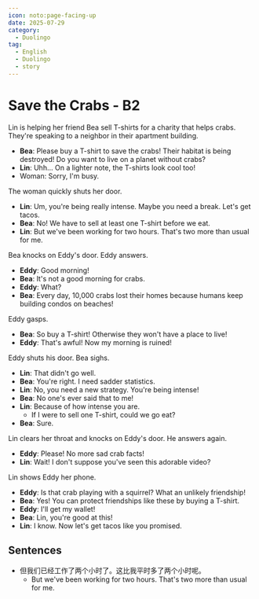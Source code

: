 ```yaml
---
icon: noto:page-facing-up
date: 2025-07-29
category:
  - Duolingo
tag:
  - English
  - Duolingo
  - story
---
```


# Save the Crabs - B2

Lin is helping her friend Bea sell T-shirts for a charity that helps crabs. They're speaking to a neighbor in their apartment building.

- **Bea**: Please buy a T-shirt to save the crabs! Their habitat is being destroyed! Do you want to live on a planet without crabs?
- **Lin**: Uhh… On a lighter note, the T-shirts look cool too!
- Woman: Sorry, I'm busy.

The woman quickly shuts her door.

- **Lin**: Um, you're being really intense. Maybe you need a break. Let's get tacos.
- **Bea**: No! We have to sell at least one T-shirt before we eat.
- **Lin**: But we've been working for two hours. That's two more than usual for me.

Bea knocks on Eddy's door. Eddy answers.

- **Eddy**: Good morning!
- **Bea**: It's not a good morning for crabs.
- **Eddy**: What?
- **Bea**: Every day, 10,000 crabs lost their homes because humans keep building condos on beaches!

Eddy gasps.

- **Bea**: So buy a T-shirt! Otherwise they won't have a place to live!
- **Eddy**: That's awful! Now my morning is ruined!

Eddy shuts his door. Bea sighs.

- **Lin**: That didn't go well.
- **Bea**: You're right. I need sadder statistics.
- **Lin**: No, you need a new strategy. You're being intense!
- **Bea**: No one's ever said that to me!
- **Lin**: Because of how intense you are.
  - If I were to sell one T-shirt, could we go eat?
- **Bea**: Sure.

Lin clears her throat and knocks on Eddy's door. He answers again.

- **Eddy**: Please! No more sad crab facts!
- **Lin**: Wait! I don't suppose you've seen this adorable video?

Lin shows Eddy her phone.

- **Eddy**: Is that crab playing with a squirrel? What an unlikely friendship!
- **Bea**: Yes! You can protect friendships like these by buying a T-shirt.
- **Eddy**: I'll get my wallet!
- **Bea**: Lin, you're good at this!
- **Lin**: I know. Now let's get tacos like you promised.

## Sentences

- 但我们已经工作了两个小时了。这比我平时多了两个小时呢。
  - But we've been working for two hours. That's two more than usual for me.
